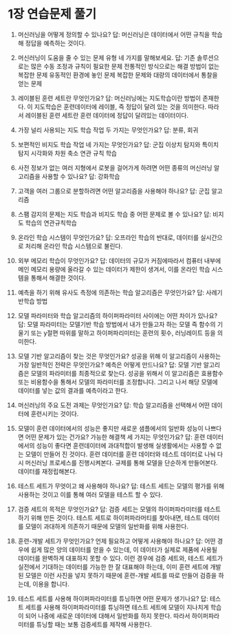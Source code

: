 # 1장 연습문제 풀기

1. 머신러닝을 어떻게 정의할 수 있나요?
답: 머신러닝은 데이터에서 어떤 규칙을 학습해 정답을 예측하는 것이다.

2. 머신러닝이 도움을 줄 수 있는 문제 유형 네 가지를 말해보세요.
답: 기존 솔루션으로는 많은 수동 조정과 규칙이 필요한 문제
전통적인 방식으로는 해결 방법이 없는 복잡한 문제
유동적인 환경에 놓인 문제
복잡한 문제와 대량의 데이터에서 통찰을 얻는 문제

3. 레이블된 훈련 세트란 무엇인가요?
답: 머신러닝에는 지도학습이란 방법이 존재한다. 이 지도학습은 훈련데이터에 레이블, 즉 정답이 달려 있는 것을 의미한다. 따라서 레이블된 훈련 세트란 훈련 데이터에 정답이 달려있는 데이터이다.

4. 가장 널리 사용되는 지도 학습 작업 두 가지는 무엇인가요?
답: 분류, 회귀

5. 보편적인 비지도 학습 작업 네 가지는 무엇인가요?
답: 군집
이상치 탐지와 특이치 탐지
시각화와 차원 축소
연관 규칙 학습

6. 사전 정보가 없는 여러 지형에서 로봇을 걸어가게 하려면 어떤 종류의 머신러닝 알고리즘을 사용할 수 있나요?
답: 강화학습

7. 고객을 여러 그룹으로 분할하려면 어떤 알고리즘을 사용해야 하나요?
답: 군집 알고리즘

8. 스팸 감지의 문제는 지도 학습과 비지도 학습 중 어떤 문제로 볼 수 있나요?
답: 비지도 학습의 연관규칙학습

9. 온라인 학습 시스템이 무엇인가요?
답: 오프라인 학습의 반대로, 데이터를 실시간으로 처리해 온라인 학습 시스템으로 불린다.

10. 외부 메모리 학습이 무엇인가요?
답: 데이터의 규모가 커짐에따라서 컴퓨터 내부에 메인 메모리 용량에 올라갈 수 있는 데이터가 제한이 생겨서, 이를 온라인 학습 시스템을 통해서 해결한 것이다.

11. 예측을 하기 위해 유사도 측정에 의존하는 학습 알고리즘은 무엇인가요?
답: 사례기반학습 방법

12. 모델 파라미터와 학습 알고리즘의 하이퍼파라미터 사이에는 어떤 차이가 있나요?
답: 모델 파라미터는 모델기반 학습 방법에서 내가 만들고자 하는 모델 즉 함수의 기울기 또는 y절편 따위를 말하고 하이퍼파리미터는 훈련의 횟수, 러닝레이트 등을 의미한다.

13. 모델 기반 알고리즘이 찾는 것은 무엇인가요? 성공을 위해 이 알고리즘이 사용하는 가장 일반적인 전략은 무엇인가요? 예측은 어떻게 만드나요?
답: 모델 기반 알고리즘은 모델의 파라미터를 최종적으로 찾는다. 성공을 위해서 이 알고리즘은 효용함수 또는 비용함수을 통해서 모델의 파라미터를 조정합니다. 그리고 나서 해당 모델에 데이터를 넣는 값의 결과를 예측이라고 한다.

14. 머신러닝의 주요 도전 과제는 무엇인가요?
답: 학습 알고리즘을 선택해서 어떤 데이터에 훈련시키는 것이다.

15. 모델이 훈련 데이터에서의 성능은 좋지만 새로운 샘플에서의 일반화 성능이 나쁘다면 어떤 문제가 있는 건가요? 가능한 해결책 세 가지는 무엇인가요?
답: 훈련 데이터에서의 성능이 좋다면 훈련데이터에 과대적합이 발생해 실생활에서는 사용할 수 없는 모델이 만들어 진 것이다.
훈련 데이터를 훈련 데이터와 테스트 데이터로 나눠 다시 머신러닝 프로세스를 진행시켜본다.
규제를 통해 모델을 단순하게 만들어본다.
데이터를 재정립해본다.

16. 테스트 세트가 무엇이고 왜 사용해야 하나요?
답: 테스트 세트는 모델의 평가를 위해 사용하는 것이고 이를 통해 여러 모델을 테스트 할 수 있다.

17. 검증 세트의 목적은 무엇인가요?
답: 검증 세트는 모델의 하이퍼파라미터를 테스트 하기 위해 만든 것이다. 테스트 세트로 하이퍼파라머티를 찾아내면, 테스트 데이터를 모델이 과대하게 의존하기 때문에 모델의 일반화를 위해 사용한다.

18. 훈련-개발 세트가 무엇인가요? 언제 필요하고 어떻게 사용해야 하나요?
답: 어떤 경우에 쉽게 많은 양의 데이터를 얻을 수 있는데, 이 데이터가 실제로 제품에 사용될 데이터를 완벽하게 대표하지 못할 수 있다. 이런 경우에 검증 세트와, 테스트 세트가 실전에서 기대하는 데이터를 가능한 한 잘 대표해야 하는데, 이미 훈련 세트에 개발된 모델은 이런 사진을 넣지 못하기 때문에 훈련-개발 세트를 따로 만들어 검증을 하는데, 이용을 합니다.

19. 테스트 세트를 사용해 하이퍼파라미터를 튜닝하면 어떤 문제가 생기나요?
답: 테스트 세트를 사용해 하이퍼파라미터를 튜닝하면 테스트 세트에 모델이 지나치게 학습이 되어 나중에 새로운 데이터에 대해서 일반화를 하지 못한다. 따라서 하이퍼파라미터를 튜닝할 때는 보통 검증세트를 제작해 사용한다.
